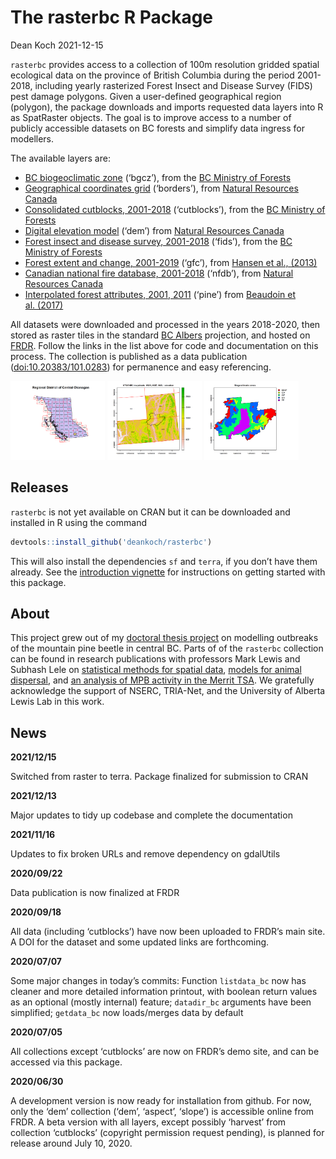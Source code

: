 The rasterbc R Package
================
Dean Koch
2021-12-15

<!-- README.md is generated from README.Rmd. Please edit that file -->
<!-- badges: start -->
<!-- badges: end -->

`rasterbc` provides access to a collection of 100m resolution gridded
spatial ecological data on the province of British Columbia during the
period 2001-2018, including yearly rasterized Forest Insect and Disease
Survey (FIDS) pest damage polygons. Given a user-defined geographical
region (polygon), the package downloads and imports requested data
layers into R as SpatRaster objects. The goal is to improve access to a
number of publicly accessible datasets on BC forests and simplify data
ingress for modellers.

The available layers are:

-   [BC biogeoclimatic
    zone](https://github.com/deankoch/rasterbc_src/blob/master/src_bgcz.knit.md)
    (‘bgcz’), from the [BC Ministry of
    Forests](https://catalogue.data.gov.bc.ca/dataset/f358a53b-ffde-4830-a325-a5a03ff672c3)
-   [Geographical coordinates
    grid](https://github.com/deankoch/rasterbc_src/blob/master/src_borders.knit.md)
    (‘borders’), from [Natural Resources
    Canada](https://www.nrcan.gc.ca/maps-tools-and-publications/maps/topographic-maps/10995)
-   [Consolidated cutblocks,
    2001-2018](https://github.com/deankoch/rasterbc_src/blob/master/src_cutblocks.knit.md)
    (‘cutblocks’), from the [BC Ministry of
    Forests](https://catalogue.data.gov.bc.ca/dataset/harvested-areas-of-bc-consolidated-cutblocks-)
-   [Digital elevation
    model](https://github.com/deankoch/rasterbc_src/blob/master/src_dem.knit.md)
    (‘dem’) from [Natural Resources
    Canada](https://ftp.maps.canada.ca/pub/nrcan_rncan/elevation/cdem_mnec/doc/CDEM_en.pdf)
-   [Forest insect and disease survey,
    2001-2018](https://github.com/deankoch/rasterbc_src/blob/master/src_fids.knit.md)
    (‘fids’), from the [BC Ministry of
    Forests](https://catalogue.data.gov.bc.ca/dataset/pest-infestation-polygons)
-   [Forest extent and change,
    2001-2019](https://github.com/deankoch/rasterbc_src/blob/master/src_gfc.knit.md)
    (‘gfc’), from [Hansen et al.,
    (2013)](https://cdnsciencepub.com/doi/full/10.1139/cjfr-2013-0401)
-   [Canadian national fire database,
    2001-2018](https://github.com/deankoch/rasterbc_src/blob/master/src_nfdb.knit.md)
    (‘nfdb’), from [Natural Resources
    Canada](https://cwfis.cfs.nrcan.gc.ca/ha/nfdb)
-   [Interpolated forest attributes, 2001,
    2011](https://github.com/deankoch/rasterbc_src/blob/master/src_pine.knit.md)
    (‘pine’) from [Beaudoin et
    al. (2017)](https://cdnsciencepub.com/doi/full/10.1139/cjfr-2017-0184)

All datasets were downloaded and processed in the years 2018-2020, then
stored as raster tiles in the standard [BC
Albers](https://spatialreference.org/ref/epsg/nad83-bc-albers/)
projection, and hosted on [FRDR](https://www.frdr-dfdr.ca/repo/). Follow
the links in the list above for code and documentation on this process.
The collection is published as a data publication
(<doi:10.20383/101.0283>) for permanence and easy referencing.

<img src="vignettes/man/figures/vignette_intro_okanagan_location-1.png" width="30%"></img>
<img src="vignettes/man/figures/vignette_intro_okanagan_elevation_tiles-1.png" width="30%"></img>
<img src="vignettes/man/figures/vignette_intro_okanagan_bgcz-1.png" width="30%"></img>

## Releases

`rasterbc` is not yet available on CRAN but it can be downloaded and
installed in R using the command

``` r
devtools::install_github('deankoch/rasterbc')
```

This will also install the dependencies `sf` and `terra`, if you don’t
have them already. See the [introduction
vignette](https://github.com/deankoch/rasterbc/blob/master/vignette_intro.md)
for instructions on getting started with this package.

## About

This project grew out of my [doctoral thesis
project](https://doi.org/10.7939/r3-91zn-v276) on modelling outbreaks of
the mountain pine beetle in central BC. Parts of of the `rasterbc`
collection can be found in research publications with professors Mark
Lewis and Subhash Lele on [statistical methods for spatial
data](https://doi.org/10.7939/r3-g6qb-bq70), [models for animal
dispersal](https://doi.org/10.1098/rsif.2020.0434), and [an analysis of
MPB activity in the Merrit
TSA](https://doi.org/10.1007/s11538-021-00899-z). We gratefully
acknowledge the support of NSERC, TRIA-Net, and the University of
Alberta Lewis Lab in this work.

## News

**2021/12/15**

Switched from raster to terra. Package finalized for submission to CRAN

**2021/12/13**

Major updates to tidy up codebase and complete the documentation

**2021/11/16**

Updates to fix broken URLs and remove dependency on gdalUtils

**2020/09/22**

Data publication is now finalized at FRDR

**2020/09/18**

All data (including ‘cutblocks’) have now been uploaded to FRDR’s main
site. A DOI for the dataset and some updated links are forthcoming.

**2020/07/07**

Some major changes in today’s commits: Function `listdata_bc` now has
cleaner and more detailed information printout, with boolean return
values as an optional (mostly internal) feature; `datadir_bc` arguments
have been simplified; `getdata_bc` now loads/merges data by default

**2020/07/05**

All collections except ‘cutblocks’ are now on FRDR’s demo site, and can
be accessed via this package.

**2020/06/30**

A development version is now ready for installation from github. For
now, only the ‘dem’ collection (‘dem’, ‘aspect’, ‘slope’) is accessible
online from FRDR. A beta version with all layers, except possibly
‘harvest’ from collection ‘cutblocks’ (copyright permission request
pending), is planned for release around July 10, 2020.

<!-- README.md is generated from README.Rmd. Please edit that file -->
<!-- rmarkdown::render('README.Rmd') -->
